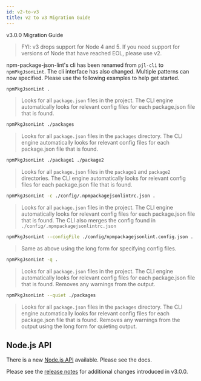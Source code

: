 ```yaml
---
id: v2-to-v3
title: v2 to v3 Migration Guide
---
```


v3.0.0 Migration Guide

> FYI: v3 drops support for Node 4 and 5. If you need support for versions of Node that have reached EOL, please use v2.

npm-package-json-lint's cli has been renamed from `pjl-cli` to `npmPkgJsonLint`. The cli interface has also changed. Multiple patterns can now specified. Please use the following examples to help get started.

```bash
npmPkgJsonLint .
```

> Looks for all `package.json` files in the project. The CLI engine automatically looks for relevant config files for each package.json file that is found.

```bash
npmPkgJsonLint ./packages
```

> Looks for all `package.json` files in the `packages` directory. The CLI engine automatically looks for relevant config files for each package.json file that is found.

```bash
npmPkgJsonLint ./package1 ./package2
```

> Looks for all `package.json` files in the `package1` and `package2` directories. The CLI engine automatically looks for relevant config files for each package.json file that is found.

```bash
npmPkgJsonLint -c ./config/.npmpackagejsonlintrc.json .
```

> Looks for all `package.json` files in the project. The CLI engine automatically looks for relevant config files for each package.json file that is found. The CLI also merges the config found in `./config/.npmpackagejsonlintrc.json`

```bash
npmPkgJsonLint --configFile ./config/npmpackagejsonlint.config.json .
```

> Same as above using the long form for specifying config files.

```bash
npmPkgJsonLint -q .
```

> Looks for all `package.json` files in the project. The CLI engine automatically looks for relevant config files for each package.json file that is found. Removes any warnings from the output.

```bash
npmPkgJsonLint --quiet ./packages
```

> Looks for all `package.json` files in the `packages` directory. The CLI engine automatically looks for relevant config files for each package.json file that is found. Removes any warnings from the output using the long form for quieting output.

## Node.js API

There is a new [Node.js API](api.md) available. Please see the docs.

Please see the [release notes](https://github.com/tclindner/npm-package-json-lint/releases/tag/v3.0.0) for additional changes introduced in v3.0.0.
